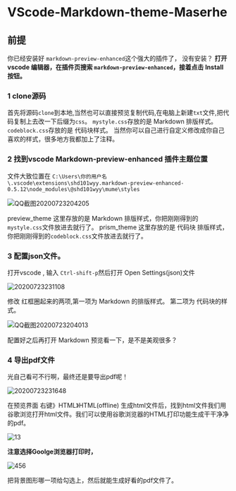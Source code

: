 
# VScode-Markdown-theme-Maserhe
## 前提
你已经安装好 `markdown-preview-enhanced`这个强大的插件了，
没有安装？
**打开 vscode 编辑器，在插件页搜索 `markdown-preview-enhanced`，接着点击 Install 按钮。**
### 1 clone源码
首先将源码`clone`到本地,当然也可以直接预览复制代码,在电脑上新建`txt`文件,把代码复制上去改一下后缀为`css`。
`mystyle.css`存放的是 Markdown 排版样式。
`codeblock.css`存放的是 代码块样式。
当然你可以自己进行自定义修改成你自己喜欢的样式，很多地方我都加上了注释。

### 2 找到vscode Markdown-preview-enhanced 插件主题位置

文件大致位置在 `C:\Users\你的用户名\.vscode\extensions\shd101wyy.markdown-preview-enhanced-0.5.12\node_modules\@shd101wyy\mume\styles`

![QQ截图20200723204205](https://picgo-1259138584.cos.ap-beijing.myqcloud.com/Markdown/QQ截图20200723204205.png)

preview_theme 这里存放的是 Markdown 排版样式，你把刚刚得到的`mystyle.css`文件放进去就行了。
prism_theme 这里存放的是 代码块 排版样式，你把刚刚得到的`codeblock.css`文件放进去就行了。

### 3 配置json文件。

打开vscode , 输入 `Ctrl-shift-p`然后打开 Open Settings(json)文件

![20200723231108](https://picgo-1259138584.cos.ap-beijing.myqcloud.com/Markdown/20200723231108.png)

修改 红框圈起来的两项,第一项为 Markdown 的排版样式。
第二项为 代码块的样式。

![QQ截图20200723204013](https://picgo-1259138584.cos.ap-beijing.myqcloud.com/Markdown/QQ截图20200723204013.png)

配置好之后再打开 Markdown 预览看一下，是不是美观很多？

### 4 导出pdf文件
光自己看可不行啊，最终还是要导出pdf呢！

![20200723231648](https://picgo-1259138584.cos.ap-beijing.myqcloud.com/Markdown/20200723231648.png)

在预览界面 右键》HTML》HTML(offline) 生成html文件后，找到html文件我们用谷歌浏览打开html文件。我们可以使用谷歌浏览器的HTML打印功能生成干干净净的pdf。

![13](https://picgo-1259138584.cos.ap-beijing.myqcloud.com/Markdown/13.png)

**注意选择Goolge浏览器打印时，**

![456](https://picgo-1259138584.cos.ap-beijing.myqcloud.com/Markdown/456.png)

把背景图形哪一项给勾选上，然后就能生成好看的pdf文件了。
